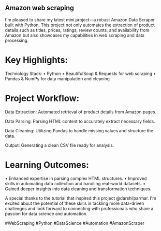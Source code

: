 ## Amazon web scraping

I'm pleased to share my latest mini project—a robust Amazon Data Scraper built with Python. This project not only automates the extraction of product details such as titles, prices, ratings, review counts, and availability from Amazon but also showcases my capabilities in web scraping and data processing.

# Key Highlights:

Technology Stack:
• Python
• BeautifulSoup & Requests for web scraping
• Pandas & NumPy for data manipulation and cleaning

# Project Workflow:

Data Extraction: Automated retrieval of product details from Amazon pages.

Data Parsing: Parsing HTML content to accurately extract necessary fields.

Data Cleaning: Utilizing Pandas to handle missing values and structure the data.

Output: Generating a clean CSV file ready for analysis.

# Learning Outcomes:

• Enhanced expertise in parsing complex HTML structures.
• Improved skills in automating data collection and handling real-world datasets.
• Gained deeper insights into data cleaning and transformation techniques.

A special thanks to the tutorial that inspired this project @darshilparmar. I'm excited about the potential of these skills in tackling more data-driven challenges and look forward to connecting with professionals who share a passion for data science and automation.

#WebScraping #Python #DataScience #Automation #AmazonScraper
